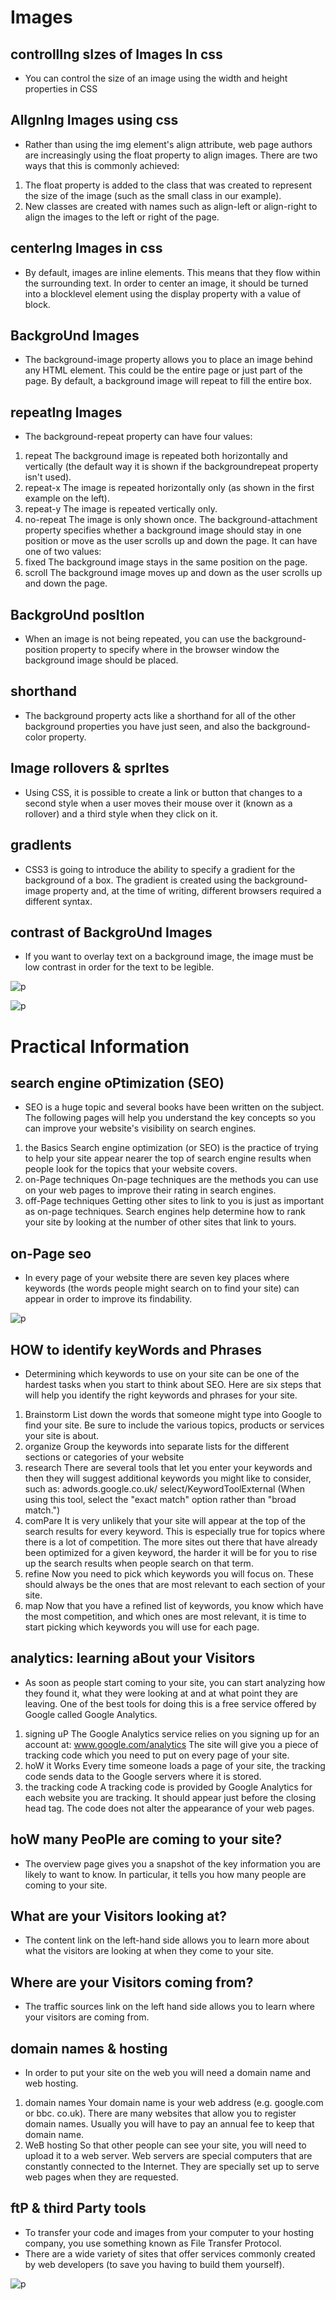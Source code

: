 # Images

## controllIng sIzes of Images In css

- You can control the size of an
image using the width and
height properties in CSS

## AlIgnIng Images using css

- Rather than using the img
element's align attribute, web
page authors are increasingly
using the float property to align
images. There are two ways that
this is commonly achieved:

1. The float property is added
to the class that was created to
represent the size of the image
(such as the small class in our
example).
2. New classes are created with
names such as align-left or
align-right to align the images
to the left or right of the page.

## centerIng Images in css

- By default, images are inline
elements. This means that they
flow within the surrounding text.
In order to center an image, it
should be turned into a blocklevel element using the display
property with a value of block.

## BackgroUnd Images

- The background-image
property allows you to place
an image behind any HTML
element. This could be the entire
page or just part of the page. By
default, a background image will
repeat to fill the entire box.

## repeatIng Images

- The background-repeat
property can have four values:

1. repeat
The background image is
repeated both horizontally and
vertically (the default way it
is shown if the backgroundrepeat property isn't used).
2. repeat-x
The image is repeated
horizontally only (as shown in
the first example on the left).
3. repeat-y
The image is repeated vertically
only.
4. no-repeat
The image is only shown once.
The background-attachment
property specifies whether a
background image should stay in
one position or move as the user
scrolls up and down the page. It
can have one of two values:
5. fixed
The background image stays in
the same position on the page.
6. scroll
The background image moves
up and down as the user scrolls
up and down the page.

## BackgroUnd posItIon

- When an image is not being
repeated, you can use the
background-position
property to specify where in the
browser window the background
image should be placed.

## shorthand

- The background property acts
like a shorthand for all of the
other background properties
you have just seen, and also the
background-color property.

## Image rollovers & sprItes

- Using CSS, it is possible to create
a link or button that changes to a
second style when a user moves
their mouse over it (known as a
rollover) and a third style when
they click on it.

## gradIents

- CSS3 is going to introduce the
ability to specify a gradient for
the background of a box. The
gradient is created using the
background-image property
and, at the time of writing,
different browsers required a
different syntax.

## contrast of BackgroUnd Images

- If you want to overlay text on a background image, the image must be low
contrast in order for the text to be legible.

![p](./img/1.png)

![p](./img/2.png)

# Practical Information

## search engine oPtimization (SEO)

- SEO is a huge topic and several books have been written on the subject.
The following pages will help you understand the key concepts so you can
improve your website's visibility on search engines.

1. the Basics
Search engine optimization (or
SEO) is the practice of trying
to help your site appear nearer
the top of search engine results
when people look for the topics
that your website covers.
2. on-Page techniques
On-page techniques are the
methods you can use on your
web pages to improve their
rating in search engines.
3. off-Page techniques
Getting other sites to link to you
is just as important as on-page
techniques. Search engines help
determine how to rank your
site by looking at the number of
other sites that link to yours.

## on-Page seo

- In every page of your website there are seven key places where keywords
(the words people might search on to find your site) can appear in order
to improve its findability.

![p](./img/3.png)

## HOW to identify keyWords and Phrases

- Determining which keywords to use on your site can be one of the
hardest tasks when you start to think about SEO. Here are six steps that
will help you identify the right keywords and phrases for your site.

1. Brainstorm
List down the words that
someone might type into
Google to find your site. Be sure
to include the various topics,
products or services your site is
about.
2. organize
Group the keywords into
separate lists for the different
sections or categories of your
website
3. research
There are several tools that let
you enter your keywords and
then they will suggest additional
keywords you might like to
consider, such as:
adwords.google.co.uk/
select/KeywordToolExternal
(When using this tool, select the
"exact match" option rather than
"broad match.")
4. comPare
It is very unlikely that your
site will appear at the top of
the search results for every
keyword. This is especially true
for topics where there is a lot
of competition. The more sites
out there that have already been
optimized for a given keyword,
the harder it will be for you to
rise up the search results when
people search on that term.
5. refine
Now you need to pick which
keywords you will focus on.
These should always be the ones
that are most relevant to each
section of your site.
6. map
Now that you have a refined list
of keywords, you know which
have the most competition, and
which ones are most relevant,
it is time to start picking which
keywords you will use for each
page.

## analytics: learning aBout your Visitors

- As soon as people start coming to your site, you can start analyzing
how they found it, what they were looking at and at what point they are
leaving. One of the best tools for doing this is a free service offered by
Google called Google Analytics.

1. signing uP
The Google Analytics service
relies on you signing up for an
account at:
www.google.com/analytics
The site will give you a piece of
tracking code which you need to
put on every page of your site.
2. hoW it Works
Every time someone loads a
page of your site, the tracking
code sends data to the Google
servers where it is stored.
3. the tracking code
A tracking code is provided
by Google Analytics for each
website you are tracking. It
should appear just before the
closing head tag. The code
does not alter the appearance of
your web pages.

## hoW many PeoPle are coming to your site?

- The overview page gives you a snapshot of the key information you are
likely to want to know. In particular, it tells you how many people are
coming to your site.

## What are your Visitors looking at?

- The content link on the left-hand side allows
you to learn more about what the visitors are
looking at when they come to your site.

## Where are your Visitors coming from?

- The traffic sources link on the left hand side
allows you to learn where your visitors are
coming from.

## domain names & hosting

- In order to put your site on the web you will
need a domain name and web hosting.

1. domain names
Your domain name is your web
address (e.g. google.com or bbc.
co.uk). There are many websites
that allow you to register domain
names. Usually you will have to
pay an annual fee to keep that
domain name.
2. WeB hosting
So that other people can see
your site, you will need to upload
it to a web server. Web servers
are special computers that are
constantly connected to the
Internet. They are specially set
up to serve web pages when
they are requested.

## ftP & third Party tools

- To transfer your code and images from your
computer to your hosting company, you use
something known as File Transfer Protocol.
- There are a wide variety of sites that offer
services commonly created by web developers
(to save you having to build them yourself).

![p](./img/4.png)
